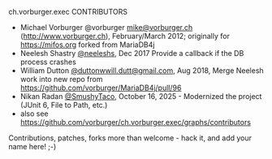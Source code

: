 ch.vorburger.exec CONTRIBUTORS

- Michael Vorburger @vorburger <mike@vorburger.ch> (http://www.vorburger.ch), February/March 2012; originally for https://mifos.org forked from MariaDB4j
- Neelesh Shastry [@neeleshs](https://github.com/neeleshs), Dec 2017 Provide a callback if the DB process crashes
- William Dutton [@duttonw](https://github.com/duttonw)<will.dutt@gmail.com>, Aug 2018, Merge Neelesh work into new repo from https://github.com/vorburger/MariaDB4j/pull/96
- Nikan Radan [@SmushyTaco](https://nikanradan.com/), October 16, 2025 - Modernized the project (JUnit 6, File to Path, etc.)
- also see https://github.com/vorburger/ch.vorburger.exec/graphs/contributors

Contributions, patches, forks more than welcome - hack it, and add your name here! ;-)
